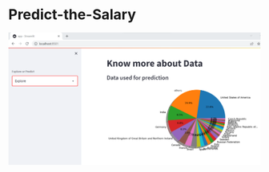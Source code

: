 # Predict-the-Salary

<img src='https://github.com/codeasarjun/Predict-the-Salary/blob/master/salary_pr_graph.png'>
